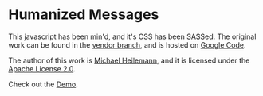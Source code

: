 Humanized Messages
==================

This javascript has been [min](http://www.crockford.com/javascript/jsmin.html)'d,
and it's CSS has been [SASS](http://sass-lang.com/)ed. The original work can be
found in the [vendor branch](http://github.com/ambethia/humanmsg/tree/vendor),
and is hosted on [Google Code](http://code.google.com/p/humanmsg/).

The author of this work is [Michael Heilemann](http://binarybonsai.com/), and
it is licensed under the [Apache License 2.0](http://www.apache.org/licenses/LICENSE-2.0).

Check out the [Demo](http://binarybonsai.com/misc/humanmsg/).
